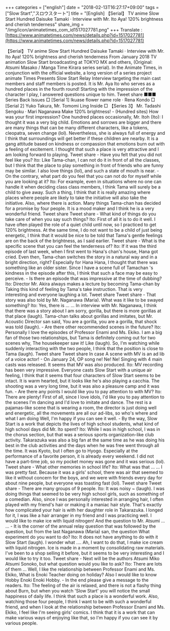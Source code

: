 +++
categories = ["english"]
date = "2018-02-13T16:27:17+09:00"
tags = ["Slow Start","スロウスタート"]
title = "[English] 【Serial】 TV anime Slow Start Hundred Daisuke Tamaki · Interview with Mr. Ito Aya! 120% brightness and cherish tenderness"
share_img = "/img/icon/animatetimes_com_id1517027781.png"
+++
Translate : [https://www.animatetimes.com/news/details.php?id=1517027781](https://www.animatetimes.com/news/details.php?id=1517027781)


 【Serial】 TV anime Slow Start Hundred Daisuke Tamaki · Interview with Mr. Ito Aya! 120% brightness and cherish tenderness From January 2018 TV animation Slow Start broadcasting at TOKYO MX and others, (Original: Atsumi Masako / Manga Time Kirara series serial). In the Animate Times, in conjunction with the official website, a long version of a series project animate Times Presents Slow Start Relay Interview targeting the main cast members and staff members is posted. It is Mr. Aya Ito who serves as a hundred places in the fourth round! Starting with the impression of the character I play, I answered questions unique to him.  Tweet share ■■■ Series Back Issues □ [Serial 1] Ikuase flower name role · Rena Kondo □ [Serial 2] Yuko Takura, Mr. Tomomi Ling Inside □ 【Series 3】 Mr. Tadashi Sengoku · Mari Naganawa Make 120% brightness!  - (Hundred sites) How was your first impression?  One hundred places occasionally, Mr. Itoh (Ito): I thought it was a very big child. Emotions and sorrows are bigger and there are many things that can be many different characters, like a tokens, cleopatra, seven change (lol).  Nevertheless, she is always full of energy and I think that surroundings will get better if these children are nearby. It is a gang attitude based on kindness or compassion that emotions burn out with a feeling of excitement. I thought that such a place is very attractive and I am looking forward to playing.  Tweet share - Have you felt that you did not feel like you?  Ito: Like Tama-chan, I can not do it in front of all the classes, but I think that the place to play something in front of friends who are funny may be similar. I also love things (lol), and such a state of mouth is near.  - On the contrary, what part do you feel that you can not do for myself while you are looking at it?  Ito: For example, even in situations where no one can handle it when deciding class class members, I think Tama will surely be a child to give away. Such a thing, I think that it is really amazing where places where people are likely to take the initiative will also take the initiative. Also, where there is action. Many things Tama-chan has decided for a promise by four people. It is a mood maker and I think he is a very wonderful friend.  Tweet share Tweet share - What kind of things do you take care of when you say such things?  Ito: First of all it is to do it well. I have often played the role of a quiet child until now, so I practiced to get 120% brightness. At the same time, I do not want to be a child of just being energetic, I think that it would be nice to be told that Tama's gentle feelings are on the back of the brightness, as I said earlier.  Tweet share - What is the specific scene that you can feel the tenderness of?  Ito: If it was the third episode of last week, when I first went to Hana's chan's house, Hana got cried. Even then, Tama-chan switches the story in a natural way and in a bright direction, right?  Especially for Hana Hana, I thought that there was something like an older sister. Since I have a scene full of Tamachan 's kindness in the episode after this, I think that such a face may be easy to perceive.  - Is there an episode that was impressive at the time of dubbing?  Ito: Director Mr. Akira always makes a lecture by becoming Tama-chan by Taking this kind of feeling by Tama's take instruction. That is very interesting and everyone laughing a lot.  Tweet share Tweet share - That story was also told by Mr. Naganawa (Maria). What was it like to be swayed something?  Ito: Yes, there is ... ... In interview with Mr. Naganawa, I think that there was a story about I am sorry, gorilla, but there is more gorillas at that place (laugh). Tama-chan talks about gorillas and imitates, but Mr. Acoustic Director san said, You are a gorilla, you are a gorilla, that shock was told (laugh).  - Are there other recommended scenes in the future?  Ito: Personally I love the episodes of Professor Enami and Ms. Ekiko. I am a big fan of those two relationships, but Tama is definitely coming out for two scenes why, The housekeeper saw it! Like (laugh). So, I'm watching while suddenly interacting with the two people, I think that the position is close to Tama (laugh).  Tweet share Tweet share In case A scene with MV is an ad lib of a voice actor!  - On January 24, OP song ne! Ne! Ne! Singing with 4 main casts was released. It seems that MV was also produced.  Ito: MV recording has been very impressive. Everyone casts Slow Start with a unique air feeling, I think that it seems that four characters of Slow Start seems to be intact. It is warm hearted, but it looks like he's also playing a cacchia. The shooting was a very long time, but it was also a pleasure camp and it was fun.  - Are there any points I would like you to pay attention to with MV?  Ito: There are plenty! First of all, since I love idols, I'd like you to pay attention to the scenes I'm dancing and I'd love to imitate and dance. The rest is a pajamas-like scene that is wearing a room, the director is just doing well and energetic, all the movements are all our ad-libs, so who's where and what I am doing Well, I'm happy if you can see it well.  - By the way, Slow Start is a work that depicts the lives of high school students, what kind of high school days did Mr. Ito spent?  Ito: While I was in high school, I was in the chorus section, but that was a serious sports organization-like club activity. Takarazuka was also a big fan at the same time as he was doing his best in the club activities and the days when he was free went through all the time. It was Kyoto, but I often go to Hyogo. Especially at the performance of a favorite person, it is already every weekend. I did not have a part-time job, so my pocket money was gone and it was serious (lol).  Tweet share - What other memories in school life?  Ito: What was that ... ... I was pretty fast. Because it was a girls' school, there was air that seemed to like it without concern for the boys, and we were with friends every day for about nine people, but everyone was toasting fast (lol).  Tweet share Tweet share - There are many groups of 9 people.  Ito: It was noisy ~ (laugh). I was doing things that seemed to be very high school girls, such as something of a comedian. Also, since I was personally interested in arranging hair, I often played with my friend's hair or making it a maniac hair style. That's exactly how complicated your hair is with her daughter role in Takarazuka. I longed for it, I was like a hair arranger in my friend and I was practicing well.  I would like to make ice with liquid nitrogen! And the question to Mr. Atsumi ... ...  - It is the corner of the annual relay question that was followed by the question, but from the last Naganawa (Maria) san, the question What experiment do you want to do?  Ito: It does not have anything to do with it Slow Start (laugh). I wonder what .... Ah, I want to do that, I make ice cream with liquid nitrogen. Ice is made in a moment by consolidating raw materials. I've been to a shop selling it before, but it seems to be very interesting and I would like to try it too.  Tweet share - Next will be the authors Atsumi Miko Atsumi Sonoko, but what question would you like to ask?  Ito: There are lots of them ... Well, I like the relationship between Professor Enami and Ms. Ekiko, What is Enoki Teacher doing on holiday? Also I would like to know Hobby Enoki Enoki Hobby.  - In the end please give a message to the readers.  Ito: The feeling of the air is relaxed, and there is not a flashy thing about Burn, but when you watch 'Slow Start' you will notice the small happiness of daily life. I think that such a place is a wonderful work.  Also, watching those four people, I think I want to be with such a wonderful friend, and when I look at the relationship between Professor Enami and Ms. Ekiko, I feel like I'm seeing girls' comics. I think that it is a work that can make various ways of enjoying like that, so I'm happy if you can see it by various people.
